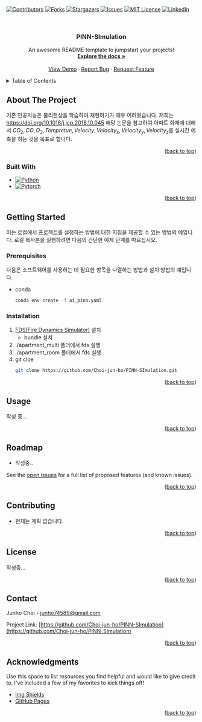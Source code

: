 <!-- Improved compatibility of back to top link: See: https://github.com/Choi-jun-ho/PINN-SImulation/pull/73 -->
<a id="readme-top"></a>
<!--
*** Thanks for checking out the PINN-SImulation. If you have a suggestion
*** that would make this better, please fork the repo and create a pull request
*** or simply open an issue with the tag "enhancement".
*** Don't forget to give the project a star!
*** Thanks again! Now go create something AMAZING! :D
-->



<!-- PROJECT SHIELDS -->
<!--
*** I'm using markdown "reference style" links for readability.
*** Reference links are enclosed in brackets [ ] instead of parentheses ( ).
*** See the bottom of this document for the declaration of the reference variables
*** for contributors-url, forks-url, etc. This is an optional, concise syntax you may use.
*** https://www.markdownguide.org/basic-syntax/#reference-style-links
-->
[![Contributors][contributors-shield]][contributors-url]
[![Forks][forks-shield]][forks-url]
[![Stargazers][stars-shield]][stars-url]
[![Issues][issues-shield]][issues-url]
[![MIT License][license-shield]][license-url]
[![LinkedIn][linkedin-shield]][linkedin-url]



<!-- PROJECT LOGO -->
<br />
<div align="center">

  <h3 align="center">PINN-SImulation</h3>

  <p align="center">
    An awesome README template to jumpstart your projects!
    <br />
    <a href="https://github.com/Choi-jun-ho/PINN-SImulation"><strong>Explore the docs »</strong></a>
    <br />
    <br />
    <a href="https://github.com/Choi-jun-ho/PINN-SImulation">View Demo</a>
    ·
    <a href="https://github.com/Choi-jun-ho/PINN-SImulation/issues/new?labels=bug&template=bug-report---.md">Report Bug</a>
    ·
    <a href="https://github.com/Choi-jun-ho/PINN-SImulation/issues/new?labels=enhancement&template=feature-request---.md">Request Feature</a>
  </p>
</div>



<!-- TABLE OF CONTENTS -->
<details>
  <summary>Table of Contents</summary>
  <ol>
    <li>
      <a href="#about-the-project">About The Project</a>
      <ul>
        <li><a href="#built-with">Built With</a></li>
      </ul>
    </li>
    <li>
      <a href="#getting-started">Getting Started</a>
      <ul>
        <li><a href="#prerequisites">Prerequisites</a></li>
        <li><a href="#installation">Installation</a></li>
      </ul>
    </li>
    <li><a href="#usage">Usage</a></li>
    <li><a href="#roadmap">Roadmap</a></li>
    <li><a href="#contributing">Contributing</a></li>
    <li><a href="#license">License</a></li>
    <li><a href="#contact">Contact</a></li>
    <li><a href="#acknowledgments">Acknowledgments</a></li>
  </ol>
</details>



<!-- ABOUT THE PROJECT -->
## About The Project

기존 인공지능은 물리현상을 학습하여 재현하기가 매우 어려웠습니다.
저희는 https://doi.org/10.1016/j.jcp.2018.10.045 해당 논문을 참고하여 아파트 화재에 대해서 $CO_2, CO, O_2, Tempretue, Velocity, Velocity_x, Velocity_y, Velocity_z$를 실시간 예측을 하는 것을 목표로 합니다.




<p align="right">(<a href="#readme-top">back to top</a>)</p>



### Built With


* [![Python][Python.com]][Python-url]
* [![Pytorch][Pytorch.com]][Pytorch-url]

<p align="right">(<a href="#readme-top">back to top</a>)</p>



<!-- GETTING STARTED -->
## Getting Started

이는 로컬에서 프로젝트를 설정하는 방법에 대한 지침을 제공할 수 있는 방법의 예입니다.
로컬 복사본을 실행하려면 다음의 간단한 예제 단계를 따르십시오.

### Prerequisites

다음은 소프트웨어를 사용하는 데 필요한 항목을 나열하는 방법과 설치 방법의 예입니다.

* conda
  ```sh
  conda env create -f ai_pinn.yaml
  ```

### Installation

1. [FDS(Fire Dynamics Simulator)](https://pages.nist.gov/fds-smv/downloads.html) 설치
    - bundle 설치
2. ./apartment_multi 폴더에서 fds 실행
3. ./apartment_room 폴더에서 fds 실행
4. git cloe
   ```sh
   git clone https://github.com/Choi-jun-ho/PINN-SImulation.git
   ```

<p align="right">(<a href="#readme-top">back to top</a>)</p>



<!-- USAGE EXAMPLES -->
## Usage

작성 중...

<p align="right">(<a href="#readme-top">back to top</a>)</p>



<!-- ROADMAP -->
## Roadmap

- 작성중..

See the [open issues](https://github.com/Choi-jun-ho/PINN-SImulation/issues) for a full list of proposed features (and known issues).

<p align="right">(<a href="#readme-top">back to top</a>)</p>



<!-- CONTRIBUTING -->
## Contributing

- 현재는 계획 없습니다.

<p align="right">(<a href="#readme-top">back to top</a>)</p>



<!-- LICENSE -->
## License

<!-- Distributed under the MIT License. See `LICENSE.txt` for more information. -->
작성중...

<p align="right">(<a href="#readme-top">back to top</a>)</p>



<!-- CONTACT -->
## Contact

Junho Choi - junho74589@gmail.com

Project Link: [https://github.com/Choi-jun-ho/PINN-SImulation](https://github.com/Choi-jun-ho/PINN-SImulation)

<p align="right">(<a href="#readme-top">back to top</a>)</p>



<!-- ACKNOWLEDGMENTS -->
## Acknowledgments

Use this space to list resources you find helpful and would like to give credit to. I've included a few of my favorites to kick things off!

* [Img Shields](https://shields.io)
* [GitHub Pages](https://pages.github.com)

<p align="right">(<a href="#readme-top">back to top</a>)</p>



<!-- MARKDOWN LINKS & IMAGES -->
<!-- https://www.markdownguide.org/basic-syntax/#reference-style-links -->
[contributors-shield]: https://img.shields.io/github/contributors/Choi-jun-ho/PINN-SImulation.svg?style=for-the-badge
[contributors-url]: https://github.com/Choi-jun-ho/PINN-SImulation/graphs/contributors
[forks-shield]: https://img.shields.io/github/forks/Choi-jun-ho/PINN-SImulation.svg?style=for-the-badge
[forks-url]: https://github.com/Choi-jun-ho/PINN-SImulation/network/members
[stars-shield]: https://img.shields.io/github/stars/Choi-jun-ho/PINN-SImulation.svg?style=for-the-badge
[stars-url]: https://github.com/Choi-jun-ho/PINN-SImulation/stargazers
[issues-shield]: https://img.shields.io/github/issues/Choi-jun-ho/PINN-SImulation.svg?style=for-the-badge
[issues-url]: https://github.com/Choi-jun-ho/PINN-SImulation/issues
[license-shield]: https://img.shields.io/github/license/Choi-jun-ho/PINN-SImulation.svg?style=for-the-badge
[license-url]: https://github.com/Choi-jun-ho/PINN-SImulation/blob/master/LICENSE.txt
[linkedin-shield]: https://img.shields.io/badge/-LinkedIn-black.svg?style=for-the-badge&logo=linkedin&colorB=555
[linkedin-url]: https://www.linkedin.com/in/%EC%A4%80%ED%98%B8-%EC%B5%9C-58b64323a/
[Python.com]: https://img.shields.io/badge/Python-3776AB?style=for-the-badge&logo=Python&logoColor=white
[Python-url]: https://www.python.org/
[Pytorch.com]: https://img.shields.io/badge/Pytorch-EE4C2C?style=for-the-badge&logo=Pytorch&logoColor=white
[Pytorch-url]: https://pytorch.org/
